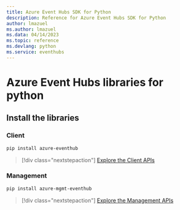 ```yaml
---
title: Azure Event Hubs SDK for Python
description: Reference for Azure Event Hubs SDK for Python
author: lmazuel
ms.author: lmazuel
ms.data: 04/14/2023
ms.topic: reference
ms.devlang: python
ms.service: eventhubs
---
```

# Azure Event Hubs libraries for python

## Install the libraries


### Client

```bash
pip install azure-eventhub
```
> [!div class="nextstepaction"]
> [Explore the Client APIs](/python/api/overview/azure/eventhub-readme)


### Management

```bash
pip install azure-mgmt-eventhub
```
> [!div class="nextstepaction"]
> [Explore the Management APIs](/python/api/overview/azure/eventhubs/management)
